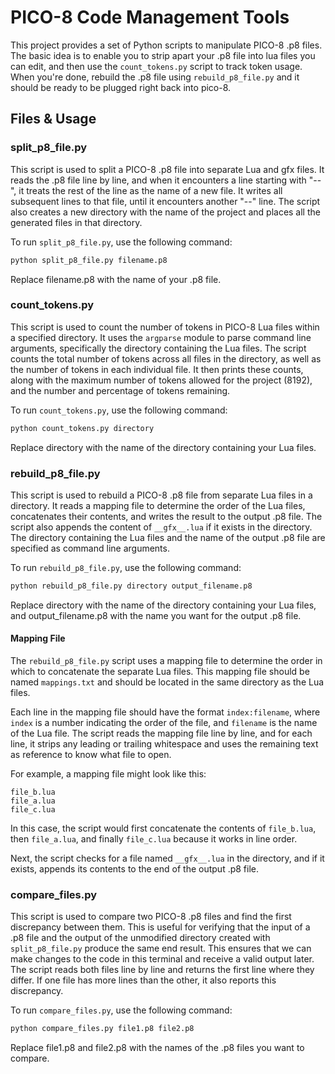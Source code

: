 # PICO-8 Code Management Tools

This project provides a set of Python scripts to manipulate PICO-8 .p8 files. The basic idea is to enable you to strip apart your .p8 file into lua files you can edit, and then use the `count_tokens.py` script to track token usage. When you're done, rebuild the .p8 file using `rebuild_p8_file.py` and it should be ready to be plugged right back into pico-8.

## Files & Usage

### split_p8_file.py

This script is used to split a PICO-8 .p8 file into separate Lua and gfx files. It reads the .p8 file line by line, and when it encounters a line starting with "--", it treats the rest of the line as the name of a new file. It writes all subsequent lines to that file, until it encounters another "--" line. The script also creates a new directory with the name of the project and places all the generated files in that directory.

To run `split_p8_file.py`, use the following command:

```bash
python split_p8_file.py filename.p8
```

Replace filename.p8 with the name of your .p8 file.

### count_tokens.py

This script is used to count the number of tokens in PICO-8 Lua files within a specified directory. It uses the `argparse` module to parse command line arguments, specifically the directory containing the Lua files. The script counts the total number of tokens across all files in the directory, as well as the number of tokens in each individual file. It then prints these counts, along with the maximum number of tokens allowed for the project (8192), and the number and percentage of tokens remaining.

To run `count_tokens.py`, use the following command:

```bash
python count_tokens.py directory
```

Replace directory with the name of the directory containing your Lua files.

### rebuild_p8_file.py

This script is used to rebuild a PICO-8 .p8 file from separate Lua files in a directory. It reads a mapping file to determine the order of the Lua files, concatenates their contents, and writes the result to the output .p8 file. The script also appends the content of `__gfx__.lua` if it exists in the directory. The directory containing the Lua files and the name of the output .p8 file are specified as command line arguments.

To run `rebuild_p8_file.py`, use the following command:

```bash
python rebuild_p8_file.py directory output_filename.p8
```

Replace directory with the name of the directory containing your Lua files, and output_filename.p8 with the name you want for the output .p8 file.

#### Mapping File

The `rebuild_p8_file.py` script uses a mapping file to determine the order in which to concatenate the separate Lua files. This mapping file should be named `mappings.txt` and should be located in the same directory as the Lua files.

Each line in the mapping file should have the format `index:filename`, where `index` is a number indicating the order of the file, and `filename` is the name of the Lua file. The script reads the mapping file line by line, and for each line, it strips any leading or trailing whitespace and uses the remaining text as reference to know what file to open.

For example, a mapping file might look like this:

```
file_b.lua
file_a.lua
file_c.lua
```

In this case, the script would first concatenate the contents of `file_b.lua`, then `file_a.lua`, and finally `file_c.lua` because it works in line order.

Next, the script checks for a file named `__gfx__.lua` in the directory, and if it exists, appends its contents to the end of the output .p8 file.

### compare_files.py

This script is used to compare two PICO-8 .p8 files and find the first discrepancy between them. This is useful for verifying that the input of a .p8 file and the output of the unmodified directory created with `split_p8_file.py` produce the same end result. This ensures that we can make changes to the code in this terminal and receive a valid output later. The script reads both files line by line and returns the first line where they differ. If one file has more lines than the other, it also reports this discrepancy.

To run `compare_files.py`, use the following command:

```bash
python compare_files.py file1.p8 file2.p8
```

Replace file1.p8 and file2.p8 with the names of the .p8 files you want to compare.
